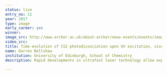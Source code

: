 ```yaml
---
status: live
entry_no: 11
year: 2017
type: image 
early_career: yes 
winner: 
image_src: http://www.archer.ac.uk/about-archer/news-events/events/image-comp/gallery-2017/11_Entry_800.jpg
video_src: 
title: Time-evolution of CS2 photodissociation upon UV excitation, visualised as nuclear density plots of the sulfur atoms generated from quantum dynamics simulations carried out on Archer. (L) After 10 fs (R) after 500 fs.
name: Darren Bellshaw
institution: University of Edinburgh, School of Chemistry
description: Rapid developments in ultrafast laser technology allow experimentalists to study fundamental chemical reactions in unprecedented detail, using extremely short, intense pulses of laser light as a "camera" on the atomic and molecular scale. However, the data generated by such experiments is difficult to interpret directly. Thus, theoretical simulations are a necessity. The submitted image comes from a joint experimental/theoretical study examining the behaviour of the CS<sub>2</sub> molecule after excitation by a UV laser pulse, using state-of-the-art experimental and theoretical techniques. After absorbing a photon of UV light, CS<sub>2</sub> undergoes complex nuclear and electronic motion resulting in breakage of one of the carbon-sulfur bonds. Dynamics simulations, reliant on HPC facilities such as Archer, have aided understanding of this process, and here we show two snapshots in time of the density distributions corresponding to the two sulphur atoms, which are delocalized according to the fundamental postulates of quantum mechanics.  
  
---
```

